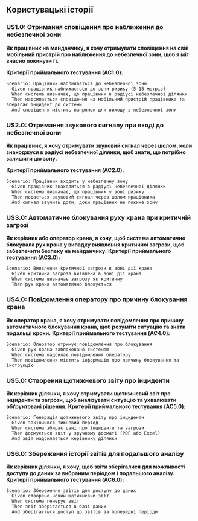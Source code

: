 ## Користувацькі історії

### US1.0: Отримання сповіщення про наближення до небезпечної зони
**Як працівник на майданчику, я хочу отримувати сповіщення на свій мобільний пристрій про наближення до небезпечної зони, щоб я міг вчасно покинути її.**

**Критерії приймального тестування (AC1.0):**
```gherkin
Scenario: Працівник наближається до небезпечної зони
  Given працівник наближається до зони ризику (5-15 метрів)
  When система визначає, що працівник в радіусі небезпечної ділянки
  Then надсилається сповіщення на мобільний пристрій працівника та зберігає інцидент до системи
  And сповіщення містить напрямок для виходу з небезпечної зони
```

### US2.0: Отримання звукового сигналу при вході до небезпечної зони
**Як працівник, я хочу отримувати звуковий сигнал через шолом, коли знаходжуся в радіусі небезпечної ділянки, щоб знати, що потрібно залишити цю зону.**

**Критерії приймального тестування (AC2.0):**
```gherkin
Scenario: Працівник входить у небезпечну зону
  Given працівник знаходиться в радіусі небезпечної ділянки
  When система визначає, що працівник у зоні ризику
  Then подається звуковий сигнал через шолом працівника
  And сигнал звучить доти, доки працівник не покине зону
```
### US3.0: Автоматичне блокування руху крана при критичній загрозі

**Як керівник або оператор крана, я хочу, щоб система автоматично блокувала рух крана у випадку виявлення критичної загрози, щоб забезпечити безпеку на майданчику.**
**Критерії приймального тестування (AC3.0):**
```gherkin
Scenario: Виявлення критичної загрози в зоні дії крана
  Given критична загроза виявлена в зоні дії крана
  When система визначає загрозу як критичну
  Then рух крана автоматично блокується
```

### US4.0: Повідомлення оператору про причину блокування крана

**Як оператор крана, я хочу отримувати повідомлення про причину автоматичного блокування крана, щоб розуміти ситуацію та знати подальші кроки.**
**Критерії приймального тестування (AC4.0):**
```gherkin
Scenario: Оператор отримує повідомлення про блокування
  Given рух крана заблоковано системою
  When система надсилає повідомлення оператору
  Then повідомлення містить інформацію про причину блокування та інструкцію
```

### US5.0: Створення щотижневого звіту про інциденти

**Як керівник ділянки, я хочу отримувати щотижневий звіт про інциденти та загрози, щоб аналізувати ситуацію та ухвалювати обґрунтовані рішення.**
**Критерії приймального тестування (AC5.0):**
```gherkin
Scenario: Генерація щотижневого звіту про інциденти
  Given закінчився тижневий період
  When система збирає дані про інциденти та загрози
  Then формується звіт у зручному форматі (PDF або Excel)
  And звіт надсилається керівнику ділянки
```

### US6.0: Збереження історії звітів для подальшого аналізу

**Як керівник ділянки, я хочу, щоб звіти зберігалися для можливості доступу до даних за вибраним періодом і подальшого аналізу.**
**Критерії приймального тестування (AC6.0):**
```gherkin
Scenario: Збереження звітів для доступу до даних
  Given створено новий щотижневий звіт
  When система генерує звіт
  Then звіт зберігається в базі даних
  And зберігається доступ до звітів за попередні періоди
```

